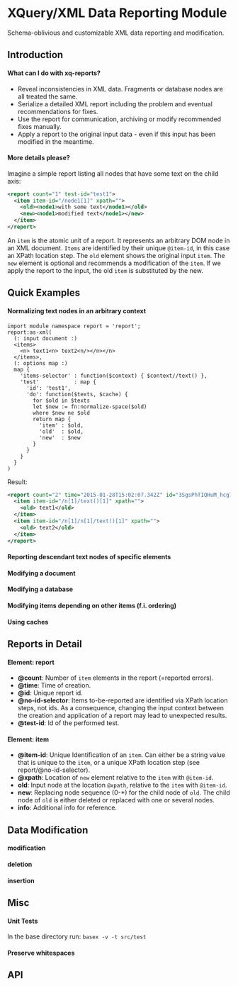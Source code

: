 # XQuery/XML  Data Reporting Module

Schema-oblivious and customizable XML data reporting and modification.

## Introduction
#### What can I do with xq-reports?

* Reveal inconsistencies in XML data. Fragments or database nodes are all treated the same.
* Serialize a detailed XML report including the problem and eventual recommendations for fixes.
* Use the report for communication, archiving or modify recommended fixes manually.
* Apply a report to the original input data - even if this input has been modified in the meantime.

#### More details please?

Imagine a simple report listing all nodes that have some text on the child axis:

```xml
<report count="1" test-id="test1">
  <item item-id="/node1[1]" xpath="">
    <old><node1>with some text</node1></old>
    <new><node1>modified text</node1></new>
  </item>
</report>
```

An `item` is the atomic unit of a report. It represents an arbitrary DOM node in an XML document. `Items` are identified by their unique `@item-id`, in this case an XPath location step. The `old` element shows the original input `item`. The `new` element is optional and recommends a modification of the `item`. If we apply the report to the input, the old `item` is substituted by the new.

## Quick Examples
#### Normalizing text nodes in an arbitrary context
```xquery
import module namespace report = 'report';
report:as-xml(
  (: input document :)
  <items>
    <n> text1<n> text2<n/></n></n>
  </items>,
  (: options map :)
  map {
    'items-selector' : function($context) { $context//text() },
    'test'           : map {
      'id': 'test1',
      'do': function($texts, $cache) {
        for $old in $texts
        let $new := fn:normalize-space($old)
        where $new ne $old
        return map {
          'item' : $old,
          'old'  : $old,
          'new'  : $new
        }
      }
    }
  }
)
```

Result:

```xml
<report count="2" time="2015-01-28T15:02:07.342Z" id="3SgsPhTIQHuM_hcg7_rEXw" no-id-selector="true" test-id="test1">
  <item item-id="/n[1]/text()[1]" xpath="">
    <old> text1</old>
  </item>
  <item item-id="/n[1]/n[1]/text()[1]" xpath="">
    <old> text2</old>
  </item>
</report>
```
#### Reporting descendant text nodes of specific elements
#### Modifying a document
#### Modifying a database
#### Modifying items depending on other items (f.i. ordering)
#### Using caches

## Reports in Detail
#### Element: report
* **@count**: Number of `item` elements in the report (=reported errors).
* **@time**: Time of creation.
* **@id**: Unique report id.
* **@no-id-selector**: Items to-be-reported are identified via XPath location steps, not ids. As a consequence, changing the input context between the creation and application of a report may lead to unexpected results.
* **@test-id**: Id of the performed test.

#### Element: item
* **@item-id**: Unique Identification of an `item`. Can either be a string value that is unique to the `item`, or a unique XPath location step (see report/@no-id-selector).
* **@xpath**: Location of `new` element relative to the `item` with `@item-id`.
* **old**: Input node at the location `@xpath`, relative to the `item` with `@item-id`.
* **new**: Replacing node sequence (0-*) for the child node of `old`. The child node of `old` is either deleted or replaced with one or several nodes.
* **info**: Additional info for reference.

## Data Modification
#### modification
#### deletion
#### insertion

## Misc
#### Unit Tests
In the base directory run:
`basex -v -t src/test`
#### Preserve whitespaces

## API

